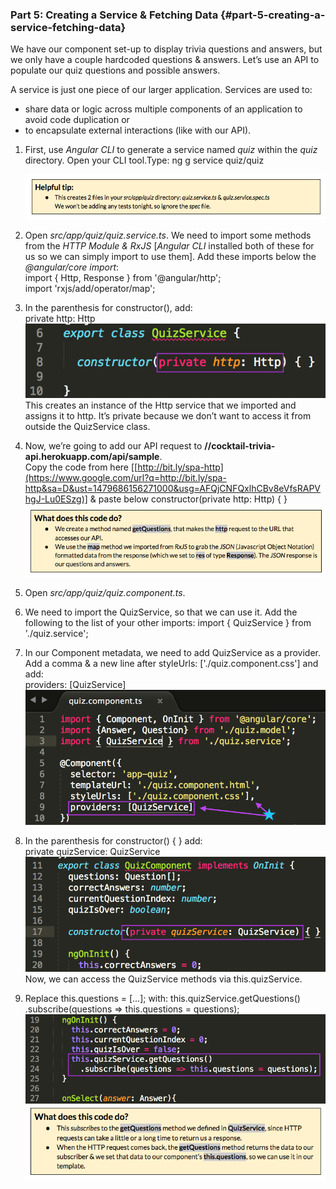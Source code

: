 ### Part 5: Creating a Service &amp; Fetching Data {#part-5-creating-a-service-fetching-data}

We have our component set-up to display trivia questions and answers, but we only have a couple hardcoded questions &amp; answers. Let’s use an API to populate our quiz questions and possible answers.

A service is just one piece of our larger application. Services are used to:

*   share data or logic across multiple components of an application to avoid code duplication or
*   to encapsulate external interactions (like with our API).


1.  First, use *Angular CLI* to generate a service named *quiz* within the *quiz* directory. Open your CLI tool.Type: <span class="cmd"> ng g service quiz/quiz</span>

       ![](../images/25.png)

1.  Open *src/app/quiz/quiz.service.ts*. We need to <span class="ref">import</span> some methods from the *HTTP Module &amp; RxJS* [*Angular CLI* installed both of these for us so we can simply import to use them]. Add these imports below the *@angular/core import*:<br><span class="new">import { Http, Response } from &#039;@angular/http&#039;;</span><br><span class="new">import &#039;rxjs/add/operator/map&#039;;</span><br>
2.  In the parenthesis for constructor(), add:<br><span class="new">private http: Http</span>![](/images/image27.png)<br>This creates an instance of the <span class="ref">Http</span> service that we imported and assigns it to <span class="ref">http</span>. It’s private because we don’t want to access it from outside the <span class="ref">QuizService</span> class.
3.  Now, we’re going to add our API request to **//cocktail-trivia-api.herokuapp.com/api/sample**.<br>Copy the code from here [[http://bit.ly/spa-http](https://www.google.com/url?q=http://bit.ly/spa-http&sa=D&ust=1479686156271000&usg=AFQjCNFQxlhCBv8eVfsRAPVhgJ-Lu0ESzg)] &amp; paste below <span class="ref">constructor(private http: Http) { }</span>
![](../images/26.png)

1.  Open *src/app/quiz/quiz.component.ts*.

  1.  We need to import the <span class="ref">QuizService</span>, so that we can use it. Add the following to the list of your other imports: <span class="new">import { QuizService } from &#039;./quiz.service&#039;;</span>
  2.  In our <span class="ref">Component</span> metadata, we need to add <span class="ref">QuizService</span> as a provider.<br>Add a comma &amp; a new line after <span class="ref">styleUrls: [&#039;./quiz.component.css&#039;]</span> and add:<br><span class="new">providers: [QuizService]</span>![](/images/image22.png)
3.  In the parenthesis for <span class="ref">constructor() { }</span> add:<br><span class="new">private quizService: QuizService</span>![](/images/image48.png)Now, we can access the <span class="ref">QuizService methods</span> via <span class="ref">this.quizService</span>.
4.  Replace <span class="ref">this.questions = [...];</span> with: <span class="new">this.quizService.getQuestions()  .subscribe(questions =&gt; this.questions = questions);</span>![](/images/image13.png)
![](../images/27.png)